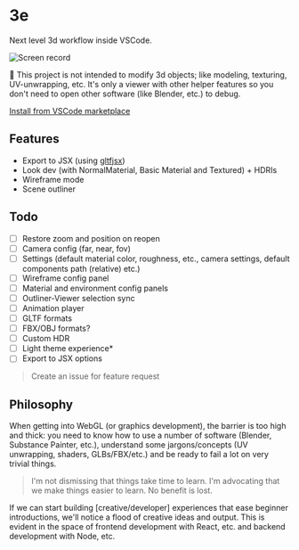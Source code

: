 # 3e

Next level 3d workflow inside VSCode.

![Screen record](assets/screen-record.gif)

🎺 This project is not intended to modify 3d objects; like modeling, texturing, UV-unwrapping, etc. It's only a viewer with other helper features so you don't need to open other software (like Blender, etc.) to debug.

[Install from VSCode marketplace](https://marketplace.visualstudio.com/items?itemName=degreat.3e)

## Features

- Export to JSX (using [gltfjsx](https://github.com/pmndrs/gltfjsx))
- Look dev (with NormalMaterial, Basic Material and Textured) + HDRIs
- Wireframe mode
- Scene outliner

## Todo

- [ ] Restore zoom and position on reopen
- [ ] Camera config (far, near, fov)
- [ ] Settings (default material color, roughness, etc., camera settings, default components path (relative) etc.)
- [ ] Wireframe config panel
- [ ] Material and environment config panels
- [ ] Outliner-Viewer selection sync
- [ ] Animation player
- [ ] GLTF formats
- [ ] FBX/OBJ formats?
- [ ] Custom HDR
- [ ] Light theme experience*
- [ ] Export to JSX options

> Create an issue for feature request

## Philosophy

When getting into WebGL (or graphics development), the barrier is too high and thick: you need to know how to use a number of software (Blender, Substance Painter, etc.), understand some jargons/concepts (UV unwrapping, shaders, GLBs/FBX/etc.) and be ready to fail a lot on very trivial things.

> I'm not dismissing that things take time to learn. I'm advocating that we make things easier to learn. No benefit is lost.

If we can start building [creative/developer] experiences that ease beginner introductions, we'll notice a flood of creative ideas and output. This is evident in the space of frontend development with React, etc. and backend development with Node, etc.
